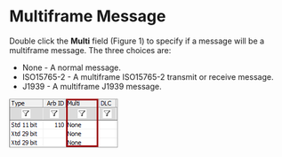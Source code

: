 # Multiframe Message

Double click the **Multi** field (Figure 1) to specify if a message will be a multiframe message. The three choices are:

* None - A normal message.
* ISO15765-2 - A multiframe ISO15765-2 transmit or receive message.
* J1939 - A multiframe J1939 message.

![Figure 1: The Multi field specifies multiframe messages in the Messages Editor.](../../../../../.gitbook/assets/spyinmsgsmulti.gif)
